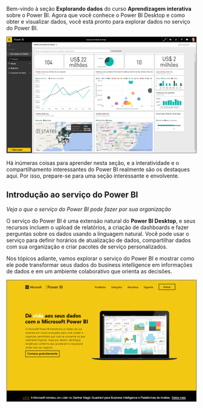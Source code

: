Bem-vindo à seção **Explorando dados** do curso **Aprendizagem interativa** sobre o Power BI. Agora que você conhece o Power BI Desktop e como obter e visualizar dados, você está pronto para explorar dados no serviço do Power BI.

![](media/4-0-intro-power-bi-service/4-0_2.png)

Há inúmeras coisas para aprender nesta seção, e a interatividade e o compartilhamento interessantes do Power BI realmente são os destaques aqui. Por isso, prepare-se para uma seção interessante e envolvente.

## <a name="introduction-to-the-power-bi-service"></a>Introdução ao serviço do Power BI
*Veja o que o serviço do Power BI pode fazer por sua organização*

O serviço do Power BI é uma extensão natural do **Power BI Desktop**, e seus recursos incluem o upload de relatórios, a criação de dashboards e fazer perguntas sobre os dados usando a linguagem natural. Você pode usar o serviço para definir horários de atualização de dados, compartilhar dados com sua organização e criar pacotes de serviço personalizados.

Nos tópicos adiante, vamos explorar o serviço do Power BI e mostrar como ele pode transformar seus dados do business intelligence em informações de dados e em um ambiente colaborativo que orienta as decisões.

![](media/4-0-intro-power-bi-service/4-0_1.png)

